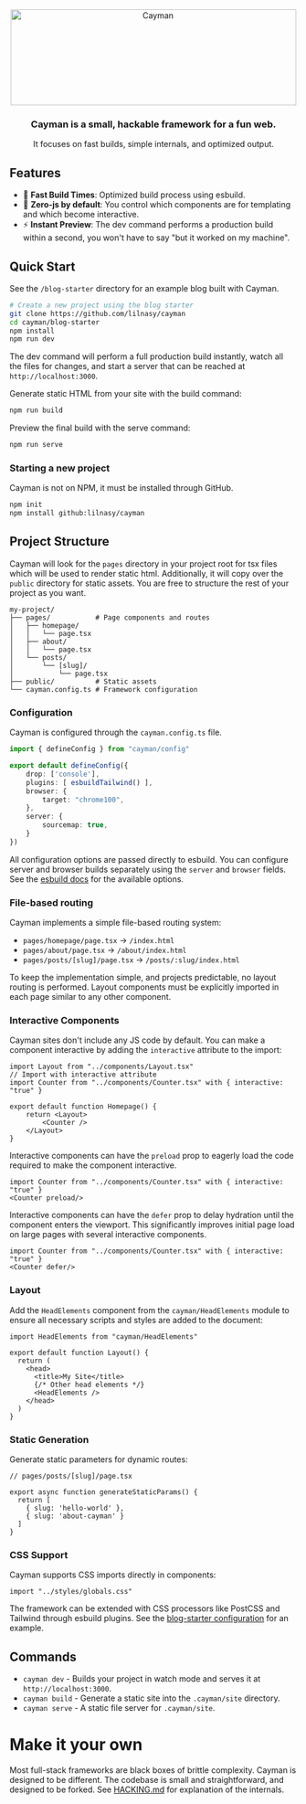 <div align="center">
<img alt="Cayman" width="500" height="168" src="https://github.com/user-attachments/assets/f4b8c4f9-a105-43e2-945c-b50630bc5586"></img>
</div>
<h3 align="center">Cayman is a small, hackable framework for a fun web.</h3>
<p align="center">It focuses on fast builds, simple internals, and optimized output.    </p>


## Features

- 🚀 **Fast Build Times**: Optimized build process using esbuild.
- 🎯 **Zero-js by default**: You control which components are for templating and which become interactive.
- ⚡ **Instant Preview**: The dev command performs a production build within a second, you won't have to say "but it worked on my machine".

## Quick Start

See the `/blog-starter` directory for an example blog built with Cayman.

```bash
# Create a new project using the blog starter
git clone https://github.com/lilnasy/cayman
cd cayman/blog-starter
npm install
npm run dev
```
The dev command will perform a full production build instantly, watch all the files for changes, and start a server that can be reached at `http://localhost:3000`.

Generate static HTML from your site with the build command:

```bash
npm run build
```

Preview the final build with the serve command:

```bash
npm run serve
```

### Starting a new project

Cayman is not on NPM, it must be installed through GitHub.

```bash
npm init
npm install github:lilnasy/cayman
```

## Project Structure

Cayman will look for the `pages` directory in your project root for tsx files which will be used to render static html. Additionally, it will copy over the `public` directory for static assets. You are free to structure the rest of your project as you want.

```
my-project/
├── pages/           # Page components and routes
│   ├── homepage/
│   │   └── page.tsx
│   ├── about/
│   │   └── page.tsx
│   └── posts/
│       └── [slug]/
│           └── page.tsx
├── public/          # Static assets
└── cayman.config.ts # Framework configuration
```

### Configuration

Cayman is configured through the `cayman.config.ts` file.

```ts
import { defineConfig } from "cayman/config"

export default defineConfig({
    drop: ['console'],
    plugins: [ esbuildTailwind() ],
    browser: {
        target: "chrome100",
    },
    server: {
        sourcemap: true,
    }
})
```

All configuration options are passed directly to esbuild. You can configure server and browser builds separately using the `server` and `browser` fields. See the [esbuild docs](https://esbuild.github.io/api/) for the available options.

### File-based routing

Cayman implements a simple file-based routing system:

- `pages/homepage/page.tsx` → `/index.html`
- `pages/about/page.tsx` → `/about/index.html`
- `pages/posts/[slug]/page.tsx` → `/posts/:slug/index.html`

To keep the implementation simple, and projects predictable, no layout routing is performed. Layout components must be explicitly imported in each page similar to any other component.

### Interactive Components

Cayman sites don't include any JS code by default. You can make a component interactive by adding the `interactive` attribute to the import:

```tsx
import Layout from "../components/Layout.tsx"
// Import with interactive attribute
import Counter from "../components/Counter.tsx" with { interactive: "true" }

export default function Homepage() {
    return <Layout>
        <Counter />
    </Layout>
}
```

Interactive components can have the `preload` prop to eagerly load the code required to make the component interactive.

```tsx
import Counter from "../components/Counter.tsx" with { interactive: "true" }
<Counter preload/>
```

Interactive components can have the `defer` prop to delay hydration until the component enters the viewport. This significantly improves initial page load on large pages with several interactive components.

```tsx
import Counter from "../components/Counter.tsx" with { interactive: "true" }
<Counter defer/>
```

### Layout

Add the `HeadElements` component from the `cayman/HeadElements` module to ensure all necessary scripts and styles are added to the document:

```tsx
import HeadElements from "cayman/HeadElements"

export default function Layout() {
  return (
    <head>
      <title>My Site</title>
      {/* Other head elements */}
      <HeadElements />
    </head>
  )
}
```

### Static Generation

Generate static parameters for dynamic routes:

```tsx
// pages/posts/[slug]/page.tsx

export async function generateStaticParams() {
  return [
    { slug: 'hello-world' },
    { slug: 'about-cayman' }
  ]
}
```

### CSS Support

Cayman supports CSS imports directly in components:

```tsx
import "../styles/globals.css"
```

The framework can be extended with CSS processors like PostCSS and Tailwind through esbuild plugins. See the [blog-starter configuration](./blog-starter/cayman.config.ts) for an example.

## Commands

- `cayman dev` - Builds your project in watch mode and serves it at `http://localhost:3000`.
- `cayman build` - Generate a static site into the `.cayman/site` directory.
- `cayman serve` - A static file server for `.cayman/site`.

# Make it your own

Most full-stack frameworks are black boxes of brittle complexity. Cayman is designed to be different. The codebase is small and straightforward, and designed to be forked. See [HACKING.md](./HACKING.md) for explanation of the internals.
